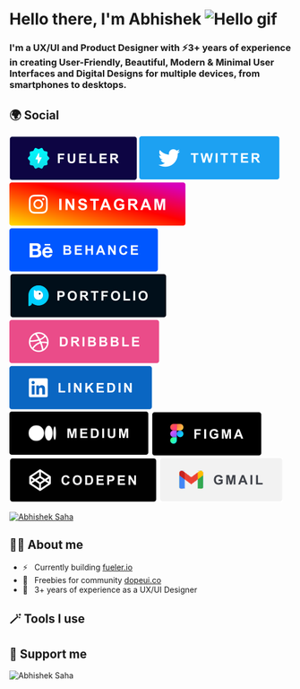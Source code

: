### <h1>Hello there, I'm Abhishek <img src="https://raw.githubusercontent.com/MartinHeinz/MartinHeinz/master/wave.gif" width="28px" alt="Hello gif"></h1>

### <p>I'm a UX/UI and Product Designer with ⚡3+ years of experience in creating User-Friendly, Beautiful, Modern & Minimal User Interfaces and Digital Designs for multiple devices, from smartphones to desktops.</p>

## 🌍 Social

[![Fueler](social/fueler.svg)](https://fueler.io/Saha)
[![Twitter](social/twitter.svg)](https://twitter.com/designerSaha)
[![Instagram](social/insta.svg)](https://www.instagram.com/pixabuddy/)
[![Behance](social/behance.svg)](https://www.behance.net/abhisheksaha1)
[![Pixabuddy](social/pixabuddy.svg)](https://www.pixabuddy.com/)
[![Dribbble](social/dribbble.svg)](https://dribbble.com/pixabuddy)
[![Linkedin](social/linkedin.svg)](https://www.linkedin.com/in/pixabuddy/)
[![Medium](social/medium.svg)](https://pixabuddy.medium.com/)
[![Figma](social/figma.svg)](https://www.figma.com/@pixabuddy)
[![CodePen](social/codepen.svg)](https://codepen.io/pixabuddy)
[![Gmail](social/gmail.svg)](mailto:pixabuddy@gmail.com?subject=Hello👋)

<p align="left"> <a href="https://twitter.com/designerSaha" target="blank"><img src="https://img.shields.io/twitter/follow/designerSaha?color=%231DA1F2&logo=Twitter&style=for-the-badge" alt="Abhishek Saha" /></a> </p>

## 🧑‍💻 About me

- ⚡️ &nbsp; Currently building [fueler.io](https://fueler.io/)
- 🎁 &nbsp; Freebies for community [dopeui.co](https://dopeui.co/)
- 🎨 &nbsp; 3+ years of experience as a UX/UI Designer

## 🪄 Tools I use

## 💛 Support me

<p><a href="https://www.buymeacoffee.com/abhishekSaha"> <img align="left" src="https://cdn.buymeacoffee.com/buttons/v2/default-yellow.png" height="50" width="210" alt="Abhishek Saha" /></a></p><br><br>
